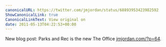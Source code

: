 ```yaml
---
canonicalURL: https://twitter.com/jmjordan/status/68893953423982592
ShowCanonicalLink: true
CanonicalLinkText: View original on
date: 2011-05-13T04:22:53+00:00
---
```

New blog post: Parks and Rec is the new The Office [jmjordan.com/?p=64](http://jmjordan.com/?p=64).